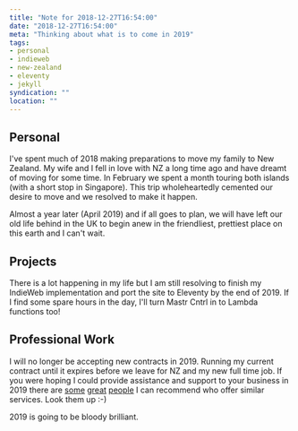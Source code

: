 ```yaml
---
title: "Note for 2018-12-27T16:54:00"
date: "2018-12-27T16:54:00"
meta: "Thinking about what is to come in 2019"
tags:
- personal
- indieweb
- new-zealand
- eleventy
- jekyll
syndication: ""
location: ""
---
```


## Personal

I've spent much of 2018 making preparations to move my family to New Zealand. My wife and I fell in love with NZ a long time ago and have dreamt of moving for some time. In February we spent a month touring both islands (with a short stop in Singapore). This trip wholeheartedly cemented our desire to move and we resolved to make it happen.

Almost a year later (April 2019) and if all goes to plan, we will have left our old life behind in the UK to begin anew in the friendliest, prettiest place on this earth and I can't wait.

## Projects

There is a lot happening in my life but I am still resolving to finish my IndieWeb implementation and port the site to Eleventy by the end of 2019. If I find some spare hours in the day, I'll turn Mastr Cntrl in to Lambda functions too!

## Professional Work

I will no longer be accepting new contracts in 2019. Running my current contract until it expires before we leave for NZ and my new full time job. If you were hoping I could provide assistance and support to your business in 2019 there are [some](https://northerncontrast.com/) [great](https://flodesign.co.uk/) [people](https://csswizardry.com/) I  can recommend who offer similar services. Look them up :-)

2019 is going to be bloody brilliant.
